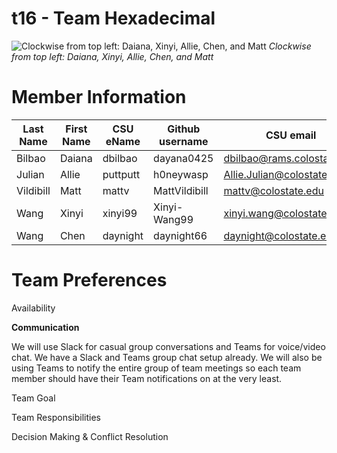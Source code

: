 # t16 - Team Hexadecimal
![Clockwise from top left: Daiana, Xinyi, Allie, Chen, and Matt](team/images/TeamHex.jpg)
*Clockwise from top left: Daiana, Xinyi, Allie, Chen, and Matt*

# Member Information 
Last Name | First Name | CSU eName | Github username | CSU email
------------ | ------------- | ------------- | ------------- | -------------
Bilbao | Daiana | dbilbao | dayana0425 | dbilbao@rams.colostate.edu
Julian | Allie | puttputt| h0neywasp | Allie.Julian@colostate.edu
Vildibill  | Matt | mattv | MattVildibill | mattv@colostate.edu
Wang  | Xinyi | xinyi99 | Xinyi-Wang99 | xinyi.wang@colostate.edu
Wang  | Chen | daynight | daynight66 | daynight@colostate.edu

# Team Preferences

Availability

__Communication__

We will use Slack for casual group conversations and Teams for voice/video chat. We have a Slack and Teams group chat setup already. We will also be using Teams to notify the entire group of team meetings so each team member should have their Team notifications on at the very least. 

Team Goal

Team Responsibilities

Decision Making & Conflict Resolution


